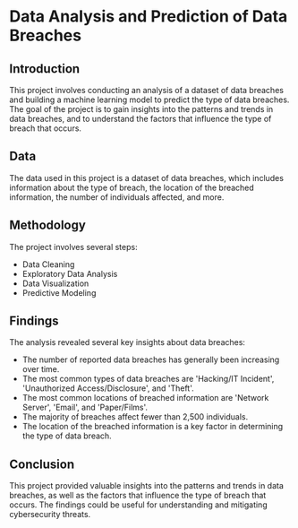 # Data Analysis and Prediction of Data Breaches

## Introduction

This project involves conducting an analysis of a dataset of data breaches and building a machine learning model to predict the type of data breaches. The goal of the project is to gain insights into the patterns and trends in data breaches, and to understand the factors that influence the type of breach that occurs.

## Data

The data used in this project is a dataset of data breaches, which includes information about the type of breach, the location of the breached information, the number of individuals affected, and more.

## Methodology

The project involves several steps:

- Data Cleaning
- Exploratory Data Analysis
- Data Visualization
- Predictive Modeling

## Findings

The analysis revealed several key insights about data breaches:

- The number of reported data breaches has generally been increasing over time.
- The most common types of data breaches are 'Hacking/IT Incident', 'Unauthorized Access/Disclosure', and 'Theft'.
- The most common locations of breached information are 'Network Server', 'Email', and 'Paper/Films'.
- The majority of breaches affect fewer than 2,500 individuals.
- The location of the breached information is a key factor in determining the type of data breach.

## Conclusion

This project provided valuable insights into the patterns and trends in data breaches, as well as the factors that influence the type of breach that occurs. The findings could be useful for understanding and mitigating cybersecurity threats.
